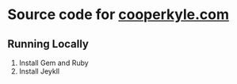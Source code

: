 # Source code for [cooperkyle.com](https://cooperkyle.com)

## Running Locally
1. Install Gem and Ruby
1. Install Jeykll 


